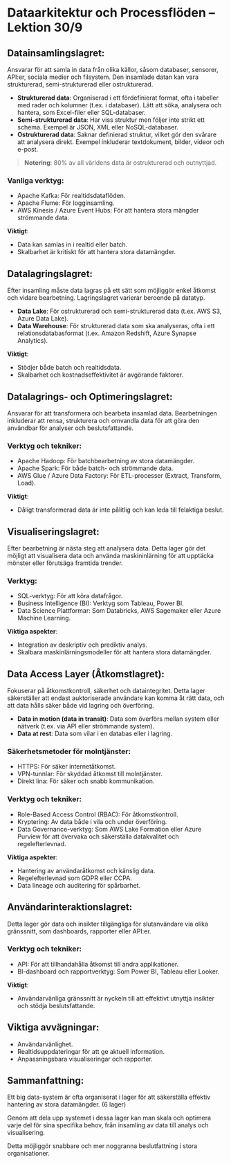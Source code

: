 # Dataarkitektur och Processflöden – Lektion 30/9

## Datainsamlingslagret:
Ansvarar för att samla in data från olika källor, såsom databaser, sensorer, API:er, sociala medier och filsystem. Den insamlade datan kan vara strukturerad, semi-strukturerad eller ostrukturerad.

- **Strukturerad data**: Organiserad i ett fördefinierat format, ofta i tabeller med rader och kolumner (t.ex. i databaser). Lätt att söka, analysera och hantera, som Excel-filer eller SQL-databaser.
- **Semi-strukturerad data**: Har viss struktur men följer inte strikt ett schema. Exempel är JSON, XML eller NoSQL-databaser.
- **Ostrukturerad data**: Saknar definierad struktur, vilket gör den svårare att analysera direkt. Exempel inkluderar textdokument, bilder, videor och e-post.

> **Notering**: 80% av all världens data är ostrukturerad och outnyttjad.

### Vanliga verktyg:
- Apache Kafka: För realtidsdataflöden.
- Apache Flume: För logginsamling.
- AWS Kinesis / Azure Event Hubs: För att hantera stora mängder strömmande data.

**Viktigt**:
- Data kan samlas in i realtid eller batch.
- Skalbarhet är kritiskt för att hantera stora datamängder.

## Datalagringslagret:
Efter insamling måste data lagras på ett sätt som möjliggör enkel åtkomst och vidare bearbetning. Lagringslagret varierar beroende på datatyp.

- **Data Lake**: För ostrukturerad och semi-strukturerad data (t.ex. AWS S3, Azure Data Lake).
- **Data Warehouse**: För strukturerad data som ska analyseras, ofta i ett relationsdatabasformat (t.ex. Amazon Redshift, Azure Synapse Analytics).

**Viktigt**:
- Stödjer både batch och realtidsdata.
- Skalbarhet och kostnadseffektivitet är avgörande faktorer.

## Datalagrings- och Optimeringslagret:
Ansvarar för att transformera och bearbeta insamlad data. Bearbetningen inkluderar att rensa, strukturera och omvandla data för att göra den användbar för analyser och beslutsfattande.

### Verktyg och tekniker:
- Apache Hadoop: För batchbearbetning av stora datamängder.
- Apache Spark: För både batch- och strömmande data.
- AWS Glue / Azure Data Factory: För ETL-processer (Extract, Transform, Load).

**Viktigt**:
- Dåligt transformerad data är inte pålitlig och kan leda till felaktiga beslut.

## Visualiseringslagret:
Efter bearbetning är nästa steg att analysera data. Detta lager gör det möjligt att visualisera data och använda maskininlärning för att upptäcka mönster eller förutsäga framtida trender.

### Verktyg:
- SQL-verktyg: För att köra datafrågor.
- Business Intelligence (BI): Verktyg som Tableau, Power BI.
- Data Science Plattformar: Som Databricks, AWS Sagemaker eller Azure Machine Learning.

**Viktiga aspekter**:
- Integration av deskriptiv och prediktiv analys.
- Skalbara maskinlärningsmodeller för att hantera stora datamängder.

## Data Access Layer (Åtkomstlagret):
Fokuserar på åtkomstkontroll, säkerhet och dataintegritet. Detta lager säkerställer att endast auktoriserade användare kan komma åt rätt data, och att data hålls säker både vid lagring och överföring.

- **Data in motion (data in transit)**: Data som överförs mellan system eller nätverk (t.ex. via API eller strömmande system).
- **Data at rest**: Data som vilar i en databas eller i lagring.

### Säkerhetsmetoder för molntjänster:
- HTTPS: För säker internetåtkomst.
- VPN-tunnlar: För skyddad åtkomst till molntjänster.
- Direkt lina: För säker och snabb kommunikation.

### Verktyg och tekniker:
- Role-Based Access Control (RBAC): För åtkomstkontroll.
- Kryptering: Av data både i vila och under överföring.
- Data Governance-verktyg: Som AWS Lake Formation eller Azure Purview för att övervaka och säkerställa datakvalitet och regelefterlevnad.

**Viktiga aspekter**:
- Hantering av användaråtkomst och känslig data.
- Regelefterlevnad som GDPR eller CCPA.
- Data lineage och auditering för spårbarhet.

## Användarinteraktionslagret:
Detta lager gör data och insikter tillgängliga för slutanvändare via olika gränssnitt, som dashboards, rapporter eller API:er.

### Verktyg och tekniker:
- API: För att tillhandahålla åtkomst till andra applikationer.
- BI-dashboard och rapportverktyg: Som Power BI, Tableau eller Looker.

**Viktigt**:
- Användarvänliga gränssnitt är nyckeln till att effektivt utnyttja insikter och stödja beslutsfattande.

## Viktiga avvägningar:
- Användarvänlighet.
- Realtidsuppdateringar för att ge aktuell information.
- Anpassningsbara visualiseringar och rapporter.

## Sammanfattning:
Ett big data-system är ofta organiserat i lager för att säkerställa effektiv hantering av stora datamängder. (6 lager)

Genom att dela upp systemet i dessa lager kan man skala och optimera varje del för sina specifika behov, från insamling av data till analys och visualisering.

Detta möjliggör snabbare och mer noggranna beslutfattning i stora organisationer.